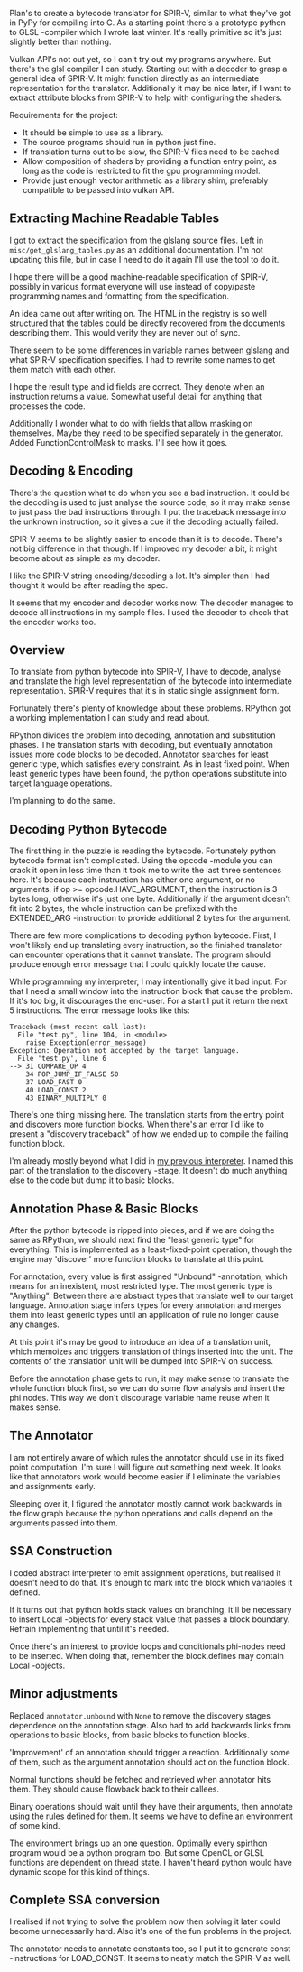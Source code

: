 Plan's to create a bytecode translator for SPIR-V, similar to what they've got in PyPy for compiling into C. As a starting point there's a prototype python to GLSL -compiler which I wrote last winter. It's really primitive so it's just slightly better than nothing.

Vulkan API's not out yet, so I can't try out my programs anywhere. But there's the glsl compiler I can study. Starting out with a decoder to grasp a general idea of SPIR-V. It might function directly as an intermediate representation for the translator. Additionally it may be nice later, if I want to extract attribute blocks from SPIR-V to help with configuring the shaders.

Requirements for the project:
 * It should be simple to use as a library.
 * The source programs should run in python just fine.
 * If translation turns out to be slow, the SPIR-V files need to be cached.
 * Allow composition of shaders by providing a function entry point, as long as the code is restricted to fit the gpu programming model.
 * Provide just enough vector arithmetic as a library shim, preferably compatible to be passed into vulkan API.

## Extracting Machine Readable Tables

I got to extract the specification from the glslang source files. Left in `misc/get_glslang_tables.py` as an additional documentation. I'm not updating this file, but in case I need to do it again I'll use the tool to do it.

I hope there will be a good machine-readable specification of SPIR-V, possibly in various format everyone will use instead of copy/paste programming names and formatting from the specification.

An idea came out after writing on. The HTML in the registry is so well structured that the tables could be directly recovered from the documents describing them. This would verify they are never out of sync.

There seem to be some differences in variable names between glslang and what SPIR-V specification specifies. I had to rewrite some names to get them match with each other.

I hope the result type and id fields are correct. They denote when an instruction returns a value. Somewhat useful detail for anything that processes the code.

Additionally I wonder what to do with fields that allow masking on themselves. Maybe they need to be specified separately in the generator. Added FunctionControlMask to masks. I'll see how it goes.
## Decoding & Encoding

There's the question what to do when you see a bad instruction. It could be the decoding is used to just analyse the source code, so it may make sense to just pass the bad instructions through. I put the traceback message into the unknown instruction, so it gives a cue if the decoding actually failed.

SPIR-V seems to be slightly easier to encode than it is to decode. There's not big difference in that though. If I improved my decoder a bit, it might become about as simple as my decoder.

I like the SPIR-V string encoding/decoding a lot. It's simpler than I had thought it would be after reading the spec.

It seems that my encoder and decoder works now. The decoder manages to decode all instructions in my sample files. I used the decoder to check that the encoder works too.

## Overview

To translate from python bytecode into SPIR-V, I have to decode, analyse and translate the high level representation of the bytecode into intermediate representation. SPIR-V requires that it's in static single assignment form.

Fortunately there's plenty of knowledge about these problems. RPython got a working implementation I can study and read about.

RPython divides the problem into decoding, annotation and substitution phases. The translation starts with decoding, but eventually annotation issues more code blocks to be decoded. Annotator searches for least generic type, which satisfies every constraint. As in least fixed point. When least generic types have been found, the python operations substitute into target language operations.

I'm planning to do the same.

## Decoding Python Bytecode

The first thing in the puzzle is reading the bytecode. Fortunately python bytecode format isn't complicated. Using the opcode -module you can crack it open in less time than it took me to write the last three sentences here. It's because each instruction has either one argument, or no arguments. if op >= opcode.HAVE_ARGUMENT, then the instruction is 3 bytes long, otherwise it's just one byte. Additionally if the argument doesn't fit into 2 bytes, the whole instruction can be prefixed with the EXTENDED_ARG -instruction to provide additional 2 bytes for the argument.

There are few more complications to decoding python bytecode. First, I won't likely end up translating every instruction, so the finished translator can encounter operations that it cannot translate. The program should produce enough error message that I could quickly locate the cause.

While programming my interpreter, I may intentionally give it bad input. For that I need a small window into the instruction block that cause the problem. If it's too big, it discourages the end-user. For a start I put it return the next 5 instructions. The error message looks like this:

    Traceback (most recent call last):
      File "test.py", line 104, in <module>
        raise Exception(error_message)
    Exception: Operation not accepted by the target language.
      File 'test.py', line 6
    --> 31 COMPARE_OP 4
        34 POP_JUMP_IF_FALSE 50
        37 LOAD_FAST 0
        40 LOAD_CONST 2
        43 BINARY_MULTIPLY 0

There's one thing missing here. The translation starts from the entry point and discovers more function blocks. When there's an error I'd like to present a "discovery traceback" of how we ended up to compile the failing function block.

I'm already mostly beyond what I did in [my previous interpreter](https://gist.github.com/cheery/642cc04394ebbb3b08d6). I named this part of the translation to the discovery -stage. It doesn't do much anything else to the code but dump it to basic blocks.

## Annotation Phase & Basic Blocks

After the python bytecode is ripped into pieces, and if we are doing the same as RPython, we should next find the "least generic type" for everything. This is implemented as a least-fixed-point operation, though the engine may 'discover' more function blocks to translate at this point.

For annotation, every value is first assigned "Unbound" -annotation, which means for an inexistent, most restricted type. The most generic type is "Anything". Between there are abstract types that translate well to our target language. Annotation stage infers types for every annotation and merges them into least generic types until an application of rule no longer cause any changes.

At this point it's may be good to introduce an idea of a translation unit, which memoizes and triggers translation of things inserted into the unit. The contents of the translation unit will be dumped into SPIR-V on success.

Before the annotation phase gets to run, it may make sense to translate the whole function block first, so we can do some flow analysis and insert the phi nodes. This way we don't discourage variable name reuse when it makes sense.

## The Annotator

I am not entirely aware of which rules the annotator should use in its fixed point computation. I'm sure I will figure out something next week. It looks like that annotators work would become easier if I eliminate the variables and assignments early.

Sleeping over it, I figured the annotator mostly cannot work backwards in the flow graph because the python operations and calls depend on the arguments passed into them.

## SSA Construction

I coded abstract interpreter to emit assignment operations, but realised it doesn't need to do that. It's enough to mark into the block which variables it defined.

If it turns out that python holds stack values on branching, it'll be necessary to insert Local -objects for every stack value that passes a block boundary. Refrain implementing that until it's needed.

Once there's an interest to provide loops and conditionals phi-nodes need to be inserted. When doing that, remember the block.defines may contain Local -objects.

## Minor adjustments

Replaced `annotator.unbound` with `None` to remove the discovery stages dependence on the annotation stage. Also had to add backwards links from operations to basic blocks, from basic blocks to function blocks.

'Improvement' of an annotation should trigger a reaction. Additionally some of them, such as the argument annotation should act on the function block.

Normal functions should be fetched and retrieved when annotator hits them. They should cause flowback back to their callees.

Binary operations should wait until they have their arguments, then annotate using the rules defined for them. It seems we have to define an environment of some kind.

The environment brings up an one question. Optimally every spirthon program would be a python program too. But some OpenCL or GLSL functions are dependent on thread state. I haven't heard python would have dynamic scope for this kind of things.

## Complete SSA conversion

I realised if not trying to solve the problem now then solving it later could become unnecessarily hard. Also it's one of the fun problems in the project.

The annotator needs to annotate constants too, so I put it to generate const -instructions for LOAD_CONST. It seems to neatly match the SPIR-V as well.
